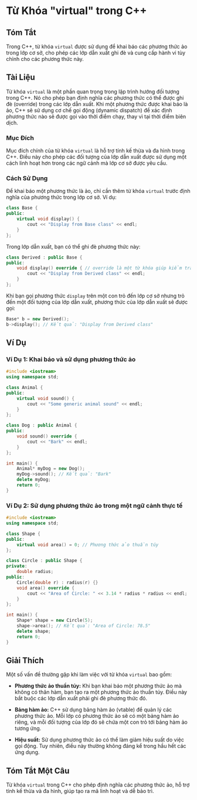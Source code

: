 <!--
Meta Description: # Từ Khóa "virtual" trong C++ ## Tóm Tắt Trong C++, từ khóa `virtual` được sử dụng để khai báo các phương thức ảo trong lớp cơ sở, cho phép các lớp dẫ...
Meta Keywords: phương, thức, một, trong, lớp
-->

# Từ Khóa "virtual" trong C++

## Tóm Tắt
Trong C++, từ khóa `virtual` được sử dụng để khai báo các phương thức ảo trong lớp cơ sở, cho phép các lớp dẫn xuất ghi đè và cung cấp hành vi tùy chỉnh cho các phương thức này.

## Tài Liệu
Từ khóa `virtual` là một phần quan trọng trong lập trình hướng đối tượng trong C++. Nó cho phép bạn định nghĩa các phương thức có thể được ghi đè (override) trong các lớp dẫn xuất. Khi một phương thức được khai báo là ảo, C++ sẽ sử dụng cơ chế gọi động (dynamic dispatch) để xác định phương thức nào sẽ được gọi vào thời điểm chạy, thay vì tại thời điểm biên dịch.

### Mục Đích
Mục đích chính của từ khóa `virtual` là hỗ trợ tính kế thừa và đa hình trong C++. Điều này cho phép các đối tượng của lớp dẫn xuất được sử dụng một cách linh hoạt hơn trong các ngữ cảnh mà lớp cơ sở được yêu cầu.

### Cách Sử Dụng
Để khai báo một phương thức là ảo, chỉ cần thêm từ khóa `virtual` trước định nghĩa của phương thức trong lớp cơ sở. Ví dụ:

```cpp
class Base {
public:
    virtual void display() {
        cout << "Display from Base class" << endl;
    }
};
```

Trong lớp dẫn xuất, bạn có thể ghi đè phương thức này:

```cpp
class Derived : public Base {
public:
    void display() override { // override là một từ khóa giúp kiểm tra tính hợp lệ
        cout << "Display from Derived class" << endl;
    }
};
```

Khi bạn gọi phương thức `display` trên một con trỏ đến lớp cơ sở nhưng trỏ đến một đối tượng của lớp dẫn xuất, phương thức của lớp dẫn xuất sẽ được gọi:

```cpp
Base* b = new Derived();
b->display(); // Kết quả: "Display from Derived class"
```

## Ví Dụ
### Ví Dụ 1: Khai báo và sử dụng phương thức ảo

```cpp
#include <iostream>
using namespace std;

class Animal {
public:
    virtual void sound() {
        cout << "Some generic animal sound" << endl;
    }
};

class Dog : public Animal {
public:
    void sound() override {
        cout << "Bark" << endl;
    }
};

int main() {
    Animal* myDog = new Dog();
    myDog->sound(); // Kết quả: "Bark"
    delete myDog;
    return 0;
}
```

### Ví Dụ 2: Sử dụng phương thức ảo trong một ngữ cảnh thực tế

```cpp
#include <iostream>
using namespace std;

class Shape {
public:
    virtual void area() = 0; // Phương thức ảo thuần túy
};

class Circle : public Shape {
private:
    double radius;
public:
    Circle(double r) : radius(r) {}
    void area() override {
        cout << "Area of Circle: " << 3.14 * radius * radius << endl;
    }
};

int main() {
    Shape* shape = new Circle(5);
    shape->area(); // Kết quả: "Area of Circle: 78.5"
    delete shape;
    return 0;
}
```

## Giải Thích
Một số vấn đề thường gặp khi làm việc với từ khóa `virtual` bao gồm:

- **Phương thức ảo thuần túy:** Khi bạn khai báo một phương thức ảo mà không có thân hàm, bạn tạo ra một phương thức ảo thuần túy. Điều này bắt buộc các lớp dẫn xuất phải ghi đè phương thức đó.
  
- **Bảng hàm ảo:** C++ sử dụng bảng hàm ảo (vtable) để quản lý các phương thức ảo. Mỗi lớp có phương thức ảo sẽ có một bảng hàm ảo riêng, và mỗi đối tượng của lớp đó sẽ chứa một con trỏ tới bảng hàm ảo tương ứng.

- **Hiệu suất:** Sử dụng phương thức ảo có thể làm giảm hiệu suất do việc gọi động. Tuy nhiên, điều này thường không đáng kể trong hầu hết các ứng dụng.

## Tóm Tắt Một Câu
Từ khóa `virtual` trong C++ cho phép định nghĩa các phương thức ảo, hỗ trợ tính kế thừa và đa hình, giúp tạo ra mã linh hoạt và dễ bảo trì.